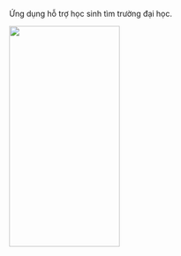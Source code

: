 Ứng dụng hỗ trợ học sinh tìm trường đại học.






<img src="https://firebasestorage.googleapis.com/v0/b/university-d001d.appspot.com/o/Screenshot_1622309688.png?alt=media&token=a8098ea1-afc9-4b8c-b04f-4eb5091b0af6" width="200" height="400">
